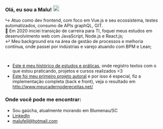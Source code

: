 ### Olá, eu sou a Malu! <img src="https://media.giphy.com/media/hvRJCLFzcasrR4ia7z/giphy.gif" width="20" />  

:arrow_right_hook: Atuo como dev frontend, com foco em Vue.js e seu ecossistema, testes automatizados, consumo de APIs graphQL, GIT.
<br>
:twisted_rightwards_arrows: Em 2020 iniciei transição de carreira para TI, foquei meus estudos em desenvolvimento web com JavaScript, Node.js e React.js;<br>
:leftwards_arrow_with_hook: Meu background era na área de gestão de processos e melhoria contínua, onde passei por indústrias e varejo atuando com BPM e Lean; <br>

<br>

- [Este é meu histórico de estudos e práticas](https://github.com/malufell/malufell/blob/main/meu-log.md), onde registro textos com o que estou praticando, projetos e cursos realizados <3
- [Este foi meu primeiro projeto autoral](https://github.com/malufell/meu-caderno-de-receitas) e por isso é especial, fiz a implementação completa (back e front), veja o resultado em http://www.meucadernodereceitas.net/<br>

### Onde você pode me encontrar:

- Sou gaúcha, atualmente morando em Blumenau/SC <br>
- [LinkedIn](https://www.linkedin.com/in/mariafell/) <br>
- malufell@hotmail.com <br>

